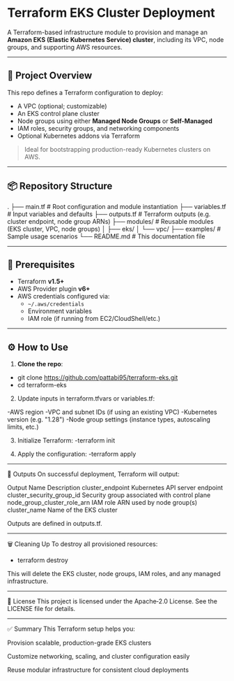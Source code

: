 
# Terraform EKS Cluster Deployment

A Terraform-based infrastructure module to provision and manage an **Amazon EKS (Elastic Kubernetes Service) cluster**, including its VPC, node groups, and supporting AWS resources.

---

## 🚀 Project Overview

This repo defines a Terraform configuration to deploy:

- A VPC (optional; customizable)
- An EKS control plane cluster
- Node groups using either **Managed Node Groups** or **Self-Managed**
- IAM roles, security groups, and networking components
- Optional Kubernetes addons via Terraform

> Ideal for bootstrapping production-ready Kubernetes clusters on AWS.

---

## 📦 Repository Structure

.
├── main.tf # Root configuration and module instantiation
├── variables.tf # Input variables and defaults
├── outputs.tf # Terraform outputs (e.g. cluster endpoint, node group ARNs)
├── modules/ # Reusable modules (EKS cluster, VPC, node groups)
│ ├── eks/
│ └── vpc/
├── examples/ # Sample usage scenarios
└── README.md # This documentation file


---

## 🔧 Prerequisites

- Terraform **v1.5+**
- AWS Provider plugin **v6+**
- AWS credentials configured via:
  - `~/.aws/credentials`
  - Environment variables
  - IAM role (if running from EC2/CloudShell/etc.)

---

## ⚙️ How to Use

1. **Clone the repo**:

  - git clone https://github.com/pattabi95/terraform-eks.git
  - cd terraform-eks

2. Update inputs in terraform.tfvars or variables.tf:

  -AWS region
  -VPC and subnet IDs (if using an existing VPC)
  -Kubernetes version (e.g. "1.28")
  -Node group settings (instance types, autoscaling limits, etc.)

3. Initialize Terraform:
  -terraform init

4. Apply the configuration:
  -terraform apply

----

🔄 Outputs
On successful deployment, Terraform will output:

Output Name	Description
cluster_endpoint	Kubernetes API server endpoint
cluster_security_group_id	Security group associated with control plane
node_group_cluster_role_arn	IAM role ARN used by node group(s)
cluster_name	Name of the EKS cluster

Outputs are defined in outputs.tf.

---

🗑️ Cleaning Up
To destroy all provisioned resources:
- terraform destroy

This will delete the EKS cluster, node groups, IAM roles, and any managed infrastructure.

---
📄 License
This project is licensed under the Apache‑2.0 License. See the LICENSE file for details.

---

✅ Summary
This Terraform setup helps you:

Provision scalable, production-grade EKS clusters

Customize networking, scaling, and cluster configuration easily

Reuse modular infrastructure for consistent cloud deployments
